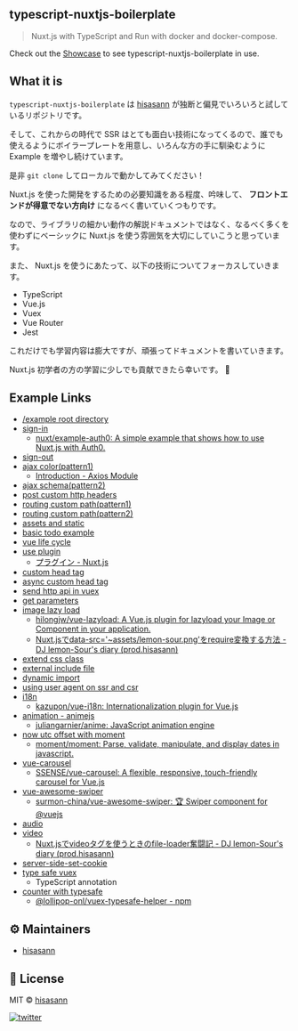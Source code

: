 ## typescript-nuxtjs-boilerplate

> Nuxt.js with TypeScript and Run with docker and docker-compose.

Check out the [Showcase](https://typescript-nuxtjs-boilerplate.netlify.com/example)  to see typescript-nuxtjs-boilerplate in use.

## What it is

`typescript-nuxtjs-boilerplate` は [hisasann](https://github.com/hisasann) が独断と偏見でいろいろと試しているリポジトリです。

そして、これからの時代で SSR はとても面白い技術になってくるので、誰でも使えるようにボイラープレートを用意し、いろんな方の手に馴染むように Example を増やし続けています。

是非 `git clone` してローカルで動かしてみてください！

Nuxt.js を使った開発をするための必要知識をある程度、吟味して、 **フロントエンドが得意でない方向け** になるべく書いていくつもりです。

なので、ライブラリの細かい動作の解説ドキュメントではなく、なるべく多くを使わずにベーシックに Nuxt.js を使う雰囲気を大切にしていこうと思っています。

また、 Nuxt.js を使うにあたって、以下の技術についてフォーカスしていきます。

* TypeScript
* Vue.js
* Vuex
* Vue Router
* Jest

これだけでも学習内容は膨大ですが、頑張ってドキュメントを書いていきます。

Nuxt.js 初学者の方の学習に少しでも貢献できたら幸いです。 🦑

## Example Links

- [/example root directory](https://typescript-nuxtjs-boilerplate.netlify.com/example)
- [sign-in](https://typescript-nuxtjs-boilerplate.netlify.com/example/auth/sign-in)
  * [nuxt/example-auth0: A simple example that shows how to use Nuxt.js with Auth0.](https://github.com/nuxt/example-auth0)
- [sign-out](https://typescript-nuxtjs-boilerplate.netlify.com/example/auth/sign-out)
- [ajax color(pattern1)](https://typescript-nuxtjs-boilerplate.netlify.com/example/ajax/color)
  * [Introduction - Axios Module](https://axios.nuxtjs.org/)
- [ajax schema(pattern2)](https://typescript-nuxtjs-boilerplate.netlify.com/example/ajax/schema)
- [post custom http headers](https://typescript-nuxtjs-boilerplate.netlify.com/example/ajax/custom-http-headers)
- [routing custom path(pattern1)](https://typescript-nuxtjs-boilerplate.netlify.com/example/c-01/e-02/)
- [routing custom path(pattern2)](https://typescript-nuxtjs-boilerplate.netlify.com/example/d-03/f-04/)
- [assets and static](https://typescript-nuxtjs-boilerplate.netlify.com/example/assets-and-static)
- [basic todo example](https://typescript-nuxtjs-boilerplate.netlify.com/example/todos)
- [vue life cycle](https://typescript-nuxtjs-boilerplate.netlify.com/example/life-cycle)
- [use plugin](https://typescript-nuxtjs-boilerplate.netlify.com/example/use-plugin)
  * [プラグイン - Nuxt.js](https://ja.nuxtjs.org/guide/plugins/)
- [custom head tag](https://typescript-nuxtjs-boilerplate.netlify.com/example/custom-head)
- [async custom head tag](https://typescript-nuxtjs-boilerplate.netlify.com/example/async-custom-head)
- [send http api in vuex](https://typescript-nuxtjs-boilerplate.netlify.com/example/api)
- [get parameters](https://typescript-nuxtjs-boilerplate.netlify.com/example/search/?hoge=foo&bar=fuga)
- [image lazy load](https://typescript-nuxtjs-boilerplate.netlify.com/example/img-lazy-load)
  * [hilongjw/vue-lazyload: A Vue.js plugin for lazyload your Image or Component in your application.](https://github.com/hilongjw/vue-lazyload)
  * [Nuxt.jsでdata-src='~assets/lemon-sour.png'をrequire変換する方法 - DJ lemon-Sour's diary (prod.hisasann)](https://hisasann.github.io/2019/03/11/how-to-convert-data-src-to-require-in-nuxt/)
- [extend css class](https://typescript-nuxtjs-boilerplate.netlify.com/example/extend-css-class)
- [external include file](https://typescript-nuxtjs-boilerplate.netlify.com/include/)
- [dynamic import](https://typescript-nuxtjs-boilerplate.netlify.com/example/dynamic-import)
- [using user agent on ssr and csr](https://typescript-nuxtjs-boilerplate.netlify.com/example/user-agent)
- [i18n](https://typescript-nuxtjs-boilerplate.netlify.com/example/i18n)
  * [kazupon/vue-i18n: Internationalization plugin for Vue.js](https://github.com/kazupon/vue-i18n)
- [animation - animejs](https://typescript-nuxtjs-boilerplate.netlify.com/example/animejs)
  * [juliangarnier/anime: JavaScript animation engine](https://github.com/juliangarnier/anime)
- [now utc offset with moment](https://typescript-nuxtjs-boilerplate.netlify.com/example/now-utcoffset)
  * [moment/moment: Parse, validate, manipulate, and display dates in javascript.](https://github.com/moment/moment)
- [vue-carousel](https://typescript-nuxtjs-boilerplate.netlify.com/example/vue-carousel)
  * [SSENSE/vue-carousel: A flexible, responsive, touch-friendly carousel for Vue.js](https://github.com/SSENSE/vue-carousel)
- [vue-awesome-swiper](https://typescript-nuxtjs-boilerplate.netlify.com/example/vue-awesome-swiper)
  * [surmon-china/vue-awesome-swiper: 🏆 Swiper component for @vuejs](https://github.com/surmon-china/vue-awesome-swiper)
- [audio](https://typescript-nuxtjs-boilerplate.netlify.com/example/audio)
- [video](https://typescript-nuxtjs-boilerplate.netlify.com/example/video)
  * [Nuxt.jsでvideoタグを使うときのfile-loader奮闘記 - DJ lemon-Sour's diary (prod.hisasann)](https://hisasann.github.io/2019/06/17/how-to-use-the-video-tag-in-nuxt/)
- [server-side-set-cookie](https://typescript-nuxtjs-boilerplate.netlify.com/example/server-side-set-cookie)
- [type safe vuex](https://typescript-nuxtjs-boilerplate.netlify.com/example/type-safe-vuex)
  * TypeScript annotation
- [counter with typesafe](https://typescript-nuxtjs-boilerplate.netlify.com/example/counter)
  * [@lollipop-onl/vuex-typesafe-helper - npm](https://www.npmjs.com/package/@lollipop-onl/vuex-typesafe-helper)

## ⚙️ Maintainers

- [hisasann](https://github.com/hisasann)

## 🍜 License

MIT © [hisasann](https://github.com/hisasann)

<a href="https://twitter.com/hisasann"><img src="https://badgen.net/twitter/follow/hisasann" alt="twitter"></a>
